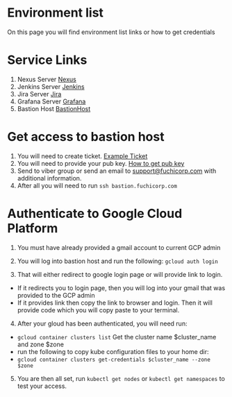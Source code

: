 # Environment list
On this page you will find environment list links or how to get credentials

# Service Links 
1. Nexus Server  [Nexus](http://nexus.fuchicorp.com/)
2. Jenkins  Server [Jenkins](http://jenkins.fuchicorp.com/)
3. Jira Server [Jira](http://jira.fuchicorp.com/)
4. Grafana Server [Grafana](http://grafana.fuchicorp.com/login)
5. Bastion Host [BastionHost](bastion.fuchicorp.com)


# Get access to bastion host 
1. You will need to create ticket. [Example Ticket ](https://github.com/fuchicorp/main-fuchicorp/issues/11)  
2. You will need to provide your pub key.   [How to get pub key](https://stackoverflow.com/questions/3828164/how-do-i-access-my-ssh-public-key)
3. Send to viber group or send an email to support@fuchicorp.com with additional information.
4. After all  you will need to run `ssh bastion.fuchicorp.com` 

# Authenticate to Google Cloud Platform
1. You must have already provided a gmail account to current GCP admin

2. You will log into bastion host and run the following:
` gcloud auth login `

3. That will either redirect to google login page or will provide link to login.
 - If it redirects you to login page, then you will log into your gmail that was provided to the GCP admin
 - If it provides link then copy the link to browser and login. Then it will provide code which you will copy paste 
     to your terminal.
     
4. After your gloud has been authenticated, you will need run:
- `gcloud container clusters list` Get the cluster name $cluster_name and zone $zone
-  run the following to copy kube configuration files to your home dir: 
-  `gcloud container clusters get-credentials $cluster_name --zone $zone `


5. You are then all set, run ` kubectl get nodes ` or ` kubectl get namespaces ` to test your access. 
